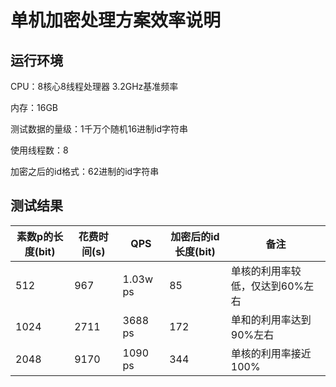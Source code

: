 # 单机加密处理方案效率说明

## 运行环境

CPU：8核心8线程处理器 3.2GHz基准频率

内存：16GB

测试数据的量级：1千万个随机16进制id字符串

使用线程数：8

加密之后的id格式：62进制的id字符串

## 测试结果

| 素数p的长度(bit) | 花费时间(s) | QPS      | 加密后的id长度(bit) | 备注                            |
| ---------------- | ----------- | -------- | ------------------- | ------------------------------- |
| 512              | 967         | 1.03w ps | 85                  | 单核的利用率较低，仅达到60%左右 |
| 1024             | 2711        | 3688 ps  | 172                 | 单和的利用率达到90%左右         |
| 2048             | 9170        | 1090 ps  | 344                 | 单核的利用率接近100%            |


